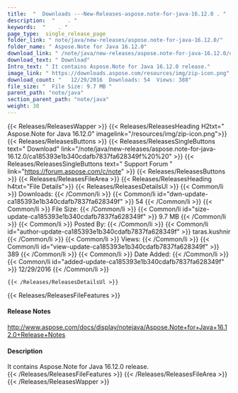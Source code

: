 ```yaml
---
title:  "  Downloads ---New-Releases-aspose.note-for-java-16.12.0 . " 
description:  "    . " 
keywords:  "    . " 
page_type:  single_release_page
folder_link: " note/java/new-releases/aspose.note-for-java-16.12.0/"
folder_name: " Aspose.Note for Java 16.12.0"
download_link: " /note/java/new-releases/aspose.note-for-java-16.12.0/ca185393e1b340cdafb7837fa628349f"
download_text: " Download"
Intro_text: " It contains Aspose.Note for Java 16.12.0 release."
image_link: " https://downloads.aspose.com/resources/img/zip-icon.png"
download_count: "   12/29/2016  Downloads: 54  Views: 388"
file_size: "  File Size: 9.7 MB "
parent_path: "note/java"
section_parent_path: "note/java"
weight: 38 
---
```


{{< Releases/ReleasesWapper >}}
  {{< Releases/ReleasesHeading H2txt=" Aspose.Note for Java 16.12.0" imagelink="/resources/img/zip-icon.png">}}
  {{< Releases/ReleasesButtons >}}
    {{< Releases/ReleasesSingleButtons text=" Download" link="/note/java/new-releases/aspose.note-for-java-16.12.0/ca185393e1b340cdafb7837fa628349f%20%20" >}}
    {{< Releases/ReleasesSingleButtons text=" Support Forum " link="https://forum.aspose.com/c/note" >}}
  {{< Releases/ReleasesButtons >}}
  {{< Releases/ReleasesFileArea >}}
    {{< Releases/ReleasesHeading h4txt="File Details">}}
    {{< Releases/ReleasesDetailsUl >}}
            {{< Common/li  >}} Downloads: {{< /Common/li >}} 
      {{< Common/li id="dwn-update-ca185393e1b340cdafb7837fa628349f" >}} 54 {{< /Common/li >}} 
      {{< Common/li  >}} File Size: {{< /Common/li >}} 
      {{< Common/li id="size-update-ca185393e1b340cdafb7837fa628349f" >}} 9.7 MB {{< /Common/li >}} 
      {{< Common/li  >}} Posted By: {{< /Common/li >}} 
      {{< Common/li id="author-update-ca185393e1b340cdafb7837fa628349f" >}} taras.kushnir {{< /Common/li >}} 
      {{< Common/li  >}} Views: {{< /Common/li >}} 
      {{< Common/li id="view-update-ca185393e1b340cdafb7837fa628349f" >}} 389 {{< /Common/li >}} 
      {{< Common/li  >}} Date Added: {{< /Common/li >}} 
      {{< Common/li id="added-update-ca185393e1b340cdafb7837fa628349f" >}} 12/29/2016 {{< /Common/li >}} 

    {{< /Releases/ReleasesDetailsUl >}}

  {{< Releases/ReleasesFileFeatures >}}
      <h4>Release Notes</h4><div><a href="http://www.aspose.com/docs/display/notejava/Aspose.Note+for+Java+16.12.0+Release+Notes">http://www.aspose.com/docs/display/notejava/Aspose.Note+for+Java+16.12.0+Release+Notes</a></div><h4>Description</h4><div class="HTMLDescription">It contains Aspose.Note for Java 16.12.0 release.</div>
  {{< /Releases/ReleasesFileFeatures >}}
 {{< /Releases/ReleasesFileArea >}}
{{< /Releases/ReleasesWapper >}}



